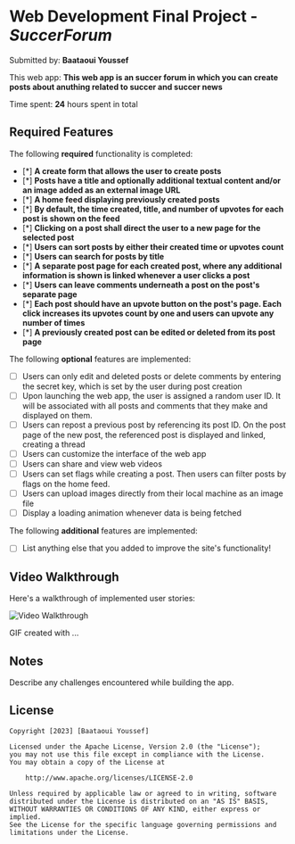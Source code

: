 # Web Development Final Project - *SuccerForum*

Submitted by: **Baataoui Youssef**

This web app: **This web app is an succer forum in which you can create posts about anuthing related to succer and succer news**

Time spent: **24** hours spent in total

## Required Features

The following **required** functionality is completed:

- [*] **A create form that allows the user to create posts**
- [*] **Posts have a title and optionally additional textual content and/or an image added as an external image URL**
- [*] **A home feed displaying previously created posts**
- [*] **By default, the time created, title, and number of upvotes for each post is shown on the feed**
- [*] **Clicking on a post shall direct the user to a new page for the selected post**
- [*] **Users can sort posts by either their created time or upvotes count**
- [*] **Users can search for posts by title**
- [*] **A separate post page for each created post, where any additional information is shown is linked whenever a user clicks a post**
- [*] **Users can leave comments underneath a post on the post's separate page**
- [*] **Each post should have an upvote button on the post's page. Each click increases its upvotes count by one and users can upvote any number of times**
- [*] **A previously created post can be edited or deleted from its post page**

The following **optional** features are implemented:

- [ ] Users can only edit and deleted posts or delete comments by entering the secret key, which is set by the user during post creation
- [ ] Upon launching the web app, the user is assigned a random user ID. It will be associated with all posts and comments that they make and displayed on them.
- [ ] Users can repost a previous post by referencing its post ID. On the post page of the new post, the referenced post is displayed and linked, creating a thread
- [ ] Users can customize the interface of the web app
- [ ] Users can share and view web videos
- [ ] Users can set flags while creating a post. Then users can filter posts by flags on the home feed.
- [ ] Users can upload images directly from their local machine as an image file
- [ ] Display a loading animation whenever data is being fetched

The following **additional** features are implemented:

* [ ] List anything else that you added to improve the site's functionality!

## Video Walkthrough

Here's a walkthrough of implemented user stories:

<img src='https://imgur.com/8BkR5sQ.gif' title='Video Walkthrough' width='' alt='Video Walkthrough' />



<!-- Replace this with whatever GIF tool you used! -->
GIF created with ...  
<!-- Recommended tools:
[Kap](https://getkap.co/) for macOS
[ScreenToGif](https://www.screentogif.com/) for Windows
[peek](https://github.com/phw/peek) for Linux. -->

## Notes

Describe any challenges encountered while building the app.

## License

    Copyright [2023] [Baataoui Youssef]

    Licensed under the Apache License, Version 2.0 (the "License");
    you may not use this file except in compliance with the License.
    You may obtain a copy of the License at

        http://www.apache.org/licenses/LICENSE-2.0

    Unless required by applicable law or agreed to in writing, software
    distributed under the License is distributed on an "AS IS" BASIS,
    WITHOUT WARRANTIES OR CONDITIONS OF ANY KIND, either express or implied.
    See the License for the specific language governing permissions and
    limitations under the License.
